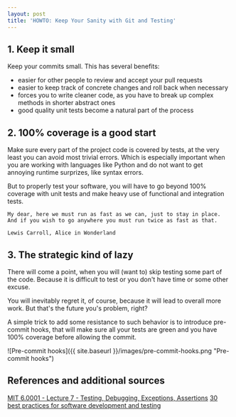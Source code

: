 ```yaml
---
layout: post
title: 'HOWTO: Keep Your Sanity with Git and Testing'
---
```


## 1. Keep it small

Keep your commits small. This has several benefits:
- easier for other people to review and accept your pull requests
- easier to keep track of concrete changes and roll back when necessary
- forces you to write cleaner code, as you have to break up complex methods in shorter abstract ones
- good quality unit tests become a natural part of the process

## 2. 100% coverage is a good start
Make sure every part of the project code is covered by tests, at the very least you can avoid most trivial errors. Which is especially important when you are working with languages like Python and do not want to get annoying runtime surprizes, like syntax errors.

But to properly test your software, you will have to go beyond 100% coverage with unit tests and make heavy use of functional and integration tests.
```
My dear, here we must run as fast as we can, just to stay in place. And if you wish to go anywhere you must run twice as fast as that.

Lewis Carroll, Alice in Wonderland
```

## 3. The strategic kind of lazy
There will come a point, when you will (want to) skip testing some part of the code. Because it is difficult to test or you don't have time or some other excuse. 

You will inevitably regret it, of course, because it will lead to overall more work. But that's the future you's problem, right?

A simple trick to add some resistance to such behavior is to introduce pre-commit hooks, that will make sure all your tests are green and you have 100% coverage before allowing the commit.

![Pre-commit hooks]({{ site.baseurl }}/images/pre-commit-hooks.png "Pre-commit hooks")

## References and additional sources
[MIT 6.0001 - Lecture 7 - Testing, Debugging, Exceptions, Assertions](https://ocw.mit.edu/courses/6-0001-introduction-to-computer-science-and-programming-in-python-fall-2016/resources/mit6_0001f16_lec7/)
[30 best practices for software development and testing](https://opensource.com/article/17/5/30-best-practices-software-development-and-testing)
